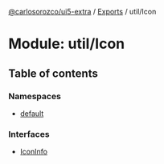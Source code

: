 [@carlosorozco/ui5-extra](../README.md) / [Exports](../modules.md) / util/Icon

# Module: util/Icon

## Table of contents

### Namespaces

- [default](util_Icon.default.md)

### Interfaces

- [IconInfo](../interfaces/util_Icon.IconInfo.md)
